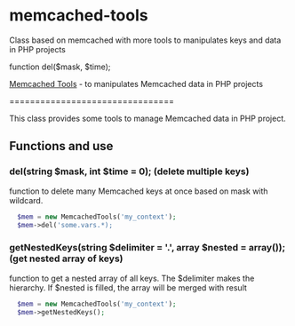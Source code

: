 # memcached-tools
Class based on memcached with more tools to manipulates keys and data in PHP projects


function del($mask, $time);

[Memcached Tools](https://github.com/Meloman-zz/memcached-tools) - to manipulates Memcached data in PHP projects

================================

This class provides some tools to manage Memcached data in PHP project.

## Functions and use

### del(string $mask, int $time = 0); (delete multiple keys)

function to delete many Memcached keys at once based on mask with wildcard.

```php
  $mem = new MemcachedTools('my_context');
  $mem->del('some.vars.*);
```

### getNestedKeys(string $delimiter = '.', array $nested = array()); (get nested array of keys)

function to get a nested array of all keys. The $delimiter makes the hierarchy.
If $nested is filled, the array will be merged with result 

```php
  $mem = new MemcachedTools('my_context');
  $mem->getNestedKeys();
```
